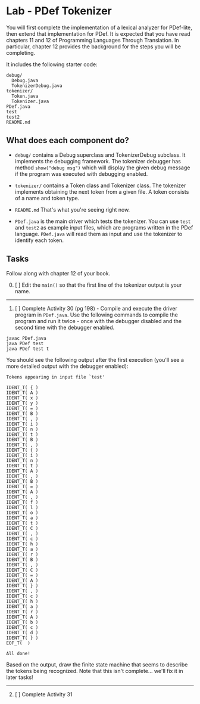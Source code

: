 # Lab - PDef Tokenizer

You will first complete the implementation of a lexical analyzer for PDef-lite, then extend that implementation for PDef.
It is expected that you have read chapters 11 and 12 of Programming Languages Through Translation.
In particular, chapter 12 provides the background for the steps you will be completing.

It includes the following starter code:

```
debug/
  Debug.java
  TokenizerDebug.java
tokenizer/
  Token.java
  Tokenizer.java
PDef.java
test
test2
README.md
```

## What does each component do?

* `debug/` contains a Debug superclass and TokenizerDebug subclass.
It implements the debugging framework.
The tokenizer debugger has method `show("debug msg")` which will display the given debug message if the program was executed with debugging enabled.

* `tokenizer/` contains a Token class and Tokenizer class.
The tokenizer implements obtaining the next token from a given file.
A token consists of a name and token type.

* `README.md` That's what you're seeing right now.

* `PDef.java` is the main driver which tests the tokenizer.
You can use `test` and `test2` as example input files, which are programs written in the PDef language.
`PDef.java` will read them as input and use the tokenizer to identify each token.



## Tasks
Follow along with chapter 12 of your book.

0. [ ] Edit the `main()` so that the first line of the tokenizer output is your name.

---

1. [ ] Complete Activity 30 (pg 198) - Compile and execute the driver program in `PDef.java`. Use the following commands to compile the program and run it twice - once with the debugger disabled and the second time with the debugger enabled.
```
javac PDef.java
java PDef test
java PDef test t
```

You should see the following output after the first execution (you'll see a more detailed output with the debugger enabled):
```
Tokens appearing in input file `test'

IDENT_T( { )
IDENT_T( A )
IDENT_T( x )
IDENT_T( y )
IDENT_T( = )
IDENT_T( B )
IDENT_T( , )
IDENT_T( i )
IDENT_T( n )
IDENT_T( t )
IDENT_T( B )
IDENT_T( , )
IDENT_T( { )
IDENT_T( i )
IDENT_T( n )
IDENT_T( t )
IDENT_T( A )
IDENT_T( , )
IDENT_T( B )
IDENT_T( = )
IDENT_T( A )
IDENT_T( , )
IDENT_T( f )
IDENT_T( l )
IDENT_T( o )
IDENT_T( a )
IDENT_T( t )
IDENT_T( C )
IDENT_T( , )
IDENT_T( c )
IDENT_T( h )
IDENT_T( a )
IDENT_T( r )
IDENT_T( B )
IDENT_T( , )
IDENT_T( C )
IDENT_T( = )
IDENT_T( A )
IDENT_T( } )
IDENT_T( , )
IDENT_T( c )
IDENT_T( h )
IDENT_T( a )
IDENT_T( r )
IDENT_T( A )
IDENT_T( b )
IDENT_T( c )
IDENT_T( d )
IDENT_T( } )
EOF_T(  )

All done!
```

Based on the output, draw the finite state machine that seems to describe the tokens being recognized. Note that this isn't complete... we'll fix it in later tasks!

---

2. [ ] Complete Activity 31
